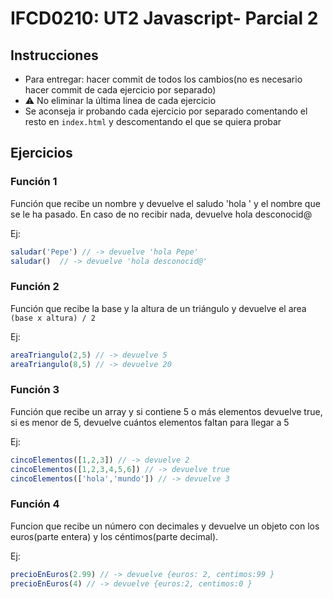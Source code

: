 # IFCD0210: UT2 Javascript- Parcial 2

## Instrucciones
- Para entregar: hacer commit de todos los cambios(no es necesario hacer commit de cada ejercicio por separado)
- ⚠️ No eliminar la última linea de cada ejercicio
- Se aconseja ir probando cada ejercicio por separado comentando el resto en `index.html` y descomentando el que se quiera probar

## Ejercicios

### Función 1
Función que recibe un nombre y devuelve el saludo 'hola ' y el nombre que se le ha pasado. 
En caso de no recibir nada, devuelve hola desconocid@

Ej:  
```js
saludar('Pepe') // -> devuelve 'hola Pepe'
saludar()  // -> devuelve 'hola desconocid@'
```

### Función 2
Función que recibe la base y la altura de un triángulo  y devuelve el area  `(base x altura) / 2`

Ej:
```js
areaTriangulo(2,5) // -> devuelve 5
areaTriangulo(8,5) // -> devuelve 20
```
### Función 3

Función que recibe un array y si contiene 5 o más elementos devuelve true,
si es menor de 5, devuelve cuántos elementos faltan para llegar a 5

Ej:
```js
cincoElementos([1,2,3]) // -> devuelve 2
cincoElementos([1,2,3,4,5,6]) // -> devuelve true
cincoElementos(['hola','mundo']) // -> devuelve 3
```

### Función 4
Funcion que recibe un número con decimales y devuelve un objeto 
con los euros(parte entera) y los céntimos(parte decimal).

Ej:
```js
precioEnEuros(2.99) // -> devuelve {euros: 2, centimos:99 }
precioEnEuros(4) // -> devuelve {euros:2, centimos:0 }
```